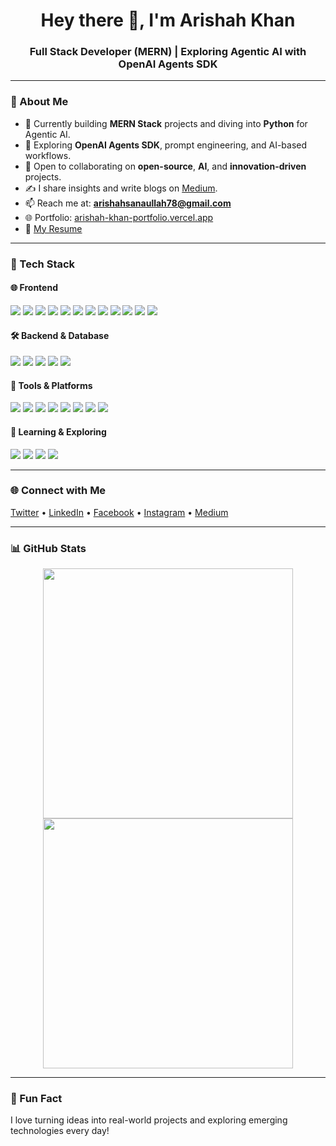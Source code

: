 <h1 align="center">Hey there 🌟, I'm Arishah Khan</h1>
<h3 align="center">Full Stack Developer (MERN) | Exploring Agentic AI with OpenAI Agents SDK</h3>

---

### 🚀 About Me

- 🔭 Currently building **MERN Stack** projects and diving into **Python** for Agentic AI.
- 🤖 Exploring **OpenAI Agents SDK**, prompt engineering, and AI-based workflows.
- 👯 Open to collaborating on **open-source**, **AI**, and **innovation-driven** projects.
- ✍️ I share insights and write blogs on [Medium](https://medium.com/@arishah_khan).
- 📫 Reach me at: **arishahsanaullah78@gmail.com**
- 🌐 Portfolio: [arishah-khan-portfolio.vercel.app](https://arishah-khan-portfolio.vercel.app)
- 📄 [My Resume](https://drive.google.com/file/d/1TGURxcBgQiyCb3W9pCozvVoZprc6ja8m/view)

---

### 💼 Tech Stack

#### 🌐 Frontend
<p align="left">
  <img src="https://img.shields.io/badge/HTML5-E34F26?style=flat&logo=html5&logoColor=white" />
  <img src="https://img.shields.io/badge/CSS3-1572B6?style=flat&logo=css3&logoColor=white" />
  <img src="https://img.shields.io/badge/JavaScript-F7DF1E?style=flat&logo=javascript&logoColor=black" />
  <img src="https://img.shields.io/badge/TypeScript-3178C6?style=flat&logo=typescript&logoColor=white" />
  <img src="https://img.shields.io/badge/React-20232A?style=flat&logo=react&logoColor=61DAFB" />
  <img src="https://img.shields.io/badge/Next.js-000000?style=flat&logo=next.js&logoColor=white" />
  <img src="https://img.shields.io/badge/Redux-764ABC?style=flat&logo=redux&logoColor=white" />
  <img src="https://img.shields.io/badge/Context API-61DAFB?style=flat&logo=react&logoColor=white" />
  <img src="https://img.shields.io/badge/Tailwind CSS-38B2AC?style=flat&logo=tailwind-css&logoColor=white" />
  <img src="https://img.shields.io/badge/Bootstrap-7952B3?style=flat&logo=bootstrap&logoColor=white" />
  <img src="https://img.shields.io/badge/ShadCN-000000?style=flat&logo=shadcnui&logoColor=white" />
  <img src="https://img.shields.io/badge/Figma-F24E1E?style=flat&logo=figma&logoColor=white" />
</p>

#### 🛠️ Backend & Database
<p align="left">
  <img src="https://img.shields.io/badge/Node.js-339933?style=flat&logo=nodedotjs&logoColor=white" />
  <img src="https://img.shields.io/badge/Express.js-000000?style=flat&logo=express&logoColor=white" />
  <img src="https://img.shields.io/badge/MongoDB-47A248?style=flat&logo=mongodb&logoColor=white" />
  <img src="https://img.shields.io/badge/Firebase-FFCA28?style=flat&logo=firebase&logoColor=black" />
  <img src="https://img.shields.io/badge/Sanity-EF3E34?style=flat&logo=sanity&logoColor=white" />
</p>

#### 🧰 Tools & Platforms
<p align="left">
  <img src="https://img.shields.io/badge/Git-F05032?style=flat&logo=git&logoColor=white" />
  <img src="https://img.shields.io/badge/GitHub-181717?style=flat&logo=github&logoColor=white" />
  <img src="https://img.shields.io/badge/Vercel-000000?style=flat&logo=vercel&logoColor=white" />
  <img src="https://img.shields.io/badge/Postman-FF6C37?style=flat&logo=postman&logoColor=white" />
  <img src="https://img.shields.io/badge/VS Code-007ACC?style=flat&logo=visual-studio-code&logoColor=white" />
  <img src="https://img.shields.io/badge/Linux-FCC624?style=flat&logo=linux&logoColor=black" />
  <img src="https://img.shields.io/badge/NPM-CB3837?style=flat&logo=npm&logoColor=white" />
  <img src="https://img.shields.io/badge/Chrome DevTools-4285F4?style=flat&logo=googlechrome&logoColor=white" />
</p>

#### 🤖 Learning & Exploring
<p align="left">
  <img src="https://img.shields.io/badge/Python-3776AB?style=flat&logo=python&logoColor=white" />
  <img src="https://img.shields.io/badge/OpenAI-412991?style=flat&logo=openai&logoColor=white" />
  <img src="https://img.shields.io/badge/Agent SDK-000000?style=flat&logo=openai&logoColor=white" />
  <img src="https://img.shields.io/badge/Prompt Engineering-10A37F?style=flat" />
</p>

---

### 🌐 Connect with Me

<p align="left">
  <a href="https://x.com/arishah76986" target="_blank">Twitter</a> •
  <a href="https://linkedin.com/in/arishah-khan](https://www.linkedin.com/in/arishah-khan-b606092b8/" target="_blank">LinkedIn</a> •
  <a href="https://facebook.com/arishah.khan" target="_blank">Facebook</a> •
  <a href="https://instagram.com/arishah__khan" target="_blank">Instagram</a> •
  <a href="https://medium.com/@arishah_khan" target="_blank">Medium</a>
</p>

---

### 📊 GitHub Stats

<p align="center">
  <img src="https://github-readme-stats.vercel.app/api?username=arishah-khan&show_icons=true&theme=default" width="400" />
  <img src="https://github-readme-streak-stats.herokuapp.com/?user=arishah-khan" width="400" />
</p>

---

### 🧠 Fun Fact  
I love turning ideas into real-world projects and exploring emerging technologies every day!

